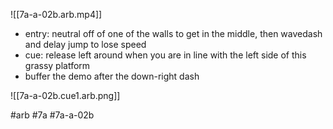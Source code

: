 

![[7a-a-02b.arb.mp4]]

* entry: neutral off of one of the walls to get in the middle, then wavedash and delay jump to lose speed
* cue: release left around when you are in line with the left side of this grassy platform
* buffer the demo after the down-right dash

![[7a-a-02b.cue1.arb.png]]


#arb #7a #7a-a-02b

